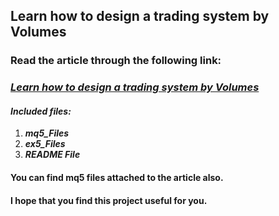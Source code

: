 ## Learn how to design a trading system by Volumes
### Read the article through the following link:
### ***[Learn how to design a trading system by Volumes](https://www.mql5.com/en/articles/11050)***
#### ***Included files:***
1. ***mq5_Files***
2. ***ex5_Files***
3. ***README File***
#### You can find mq5 files attached to the article also.

#### I hope that you find this project useful for you.
